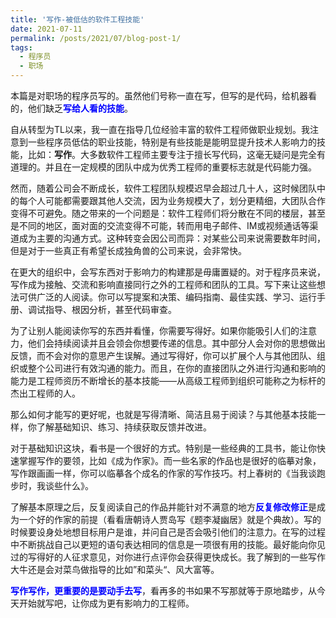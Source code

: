 ```yaml
---
title: '写作-被低估的软件工程技能'
date: 2021-07-11
permalink: /posts/2021/07/blog-post-1/
tags:
  - 程序员
  - 职场
---
```


本篇是对职场的程序员写的。虽然他们号称一直在写，但写的是代码，给机器看的，他们缺乏<font color=Blue>**写给人看的技能**</font>。

自从转型为TL以来，我一直在指导几位经验丰富的软件工程师做职业规划。我注意到一些程序员低估的职业技能，特别是有些技能是能明显提升技术人影响力的技能，比如：**写作**。大多数软件工程师主要专注于擅长写代码，这毫无疑问是完全有道理的。并且在一定规模的团队中成为优秀工程师的重要标志就是代码能力强。

然而，随着公司会不断成长，软件工程团队规模迟早会超过几十人，这时候团队中的每个人可能都需要跟其他人交流，因为业务规模大了，划分更精细，大团队合作变得不可避免。随之带来的一个问题是：软件工程师们将分散在不同的楼层，甚至是不同的地区，面对面的交流变得不可能，转而用电子邮件、IM或视频通话等渠道成为主要的沟通方式。这种转变会因公司而异：对某些公司来说需要数年时间，但是对于一些真正有希望长成独角兽的公司来说，会非常快。

在更大的组织中，会写东西对于影响力的构建那是毋庸置疑的。对于程序员来说，写作成为接触、交流和影响直接同行之外的工程师和团队的工具。写下来让这些想法可供广泛的人阅读。你可以写提案和决策、编码指南、最佳实践、学习、运行手册、调试指导、根因分析，甚至代码审查。

为了让别人能阅读你写的东西并看懂，你需要写得好。如果你能吸引人们的注意力，他们会持续阅读并且会领会你想要传递的信息。其中部分人会对你的思想做出反馈，而不会对你的意思产生误解。通过写得好，你可以扩展个人与其他团队、组织或整个公司进行有效沟通的能力。而且，在你的直接团队之外进行沟通和影响的能力是工程师资历不断增长的基本技能——从高级工程师到组织可能称之为标杆的杰出工程师的人。

那么如何才能写的更好呢，也就是写得清晰、简洁且易于阅读？与其他基本技能一样，你了解基础知识、练习、持续获取反馈并改进。

对于基础知识这块，看书是一个很好的方式。特别是一些经典的工具书，能让你快速掌握写作的要领，比如《成为作家》。而一些名家的作品也是很好的临摹对象，写作跟画画一样，你可以临摹各个成名的作家的写作技巧。村上春树的《当我谈跑步时，我谈些什么》。

了解基本原理之后，反复阅读自己的作品并能针对不满意的地方<font color=Blue>**反复修改修正**</font>是成为一个好的作家的前提（看看唐朝诗人贾岛写《题李凝幽居》就是个典故）。写的时候要设身处地想目标用户是谁，并问自己是否会吸引他们的注意力。在写的过程中不断挑战自己以更短的语句表达相同的信息是一项很有用的技能。最好能向你见过的写得好的人征求意见，对你进行点评你会获得更快成长。我了解到的一些写作大牛还是会对菜鸟做指导的比如”和菜头“、风大富等。

<font color=Blue>**写作写作，更重要的是要动手去写**</font>，看再多的书如果不写那就等于原地踏步，从今天开始就写吧，让你成为更有影响力的工程师。

